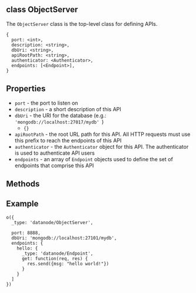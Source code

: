 class ObjectServer
----------

The ```ObjectServer``` class is the top-level class for defining APIs. 

```
{
  port: <int>,
  description: <string>,
  dbUri: <string>,
  apiRootPath: <string>,
  authenticator: <Authenticator>,
  endpoints: [<Endpoint>],
}
```

Properties
----------

* ```port``` - the port to listen on
* ```description``` - a short description of this API
* ```dbUri``` - the URI for the database (e.g.: ```'mongodb://localhost:27017/mydb' ```)
   - ```{}```
* ```apiRootPath``` - the root URL path for this API. All HTTP requests must use this prefix to reach the endpoints of this API
* ```authenticator``` - the ```Authenticator``` object for this API. The authenticator is used to authenticate API users
* ```endpoints``` - an array of ```Endpoint``` objects used to define the set of endpoints that comprise this API

Methods
----------

Example
----------

```node
o({
  _type: 'datanode/ObjectServer',
  
  port: 8888,
  dbUri: 'mongodb://localhost:27101/mydb',
  endpoints: {
    hello: {
      _type: 'datanode/Endpoint',
      get: function(req, res) {
        res.send({msg: "hello world!"})  
      }
    }
  ]
})

```


